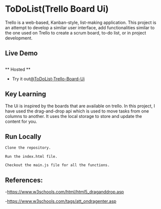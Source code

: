 
# ToDoList(Trello Board Ui)

Trello is a web-based, Kanban-style, list-making application. 
This project is an attempt to develop a similar user interface, add functionalities similar to the one used on Trello to create a scrum board, to-do list, or in 
project development.

## Live Demo

![]()

** Hosted ** 
- Try it out[@ToDoList-Trello-Board-Ui](https://parthd06.github.io/ToDoList-Trello-Board-Ui-/)


## Key Learning

The Ui is inspired by the boards that are available on trello.
In this project, I have used the drag-and-drop api which is used to 
move tasks from one columns to another. 
It uses the local storage to store and update the content for you. 

## Run Locally

```bash
Clone the repository.
```
    Run the index.html file.
``` 
Checkout the main.js file for all the functions.
```

## References:

-https://www.w3schools.com/html/html5_draganddrop.asp

-https://www.w3schools.com/tags/att_ondragenter.asp

